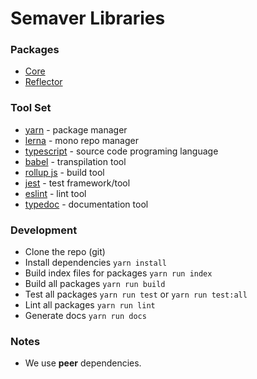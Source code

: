 # Semaver Libraries

### Packages

- [Core](packages/core/README.md)
- [Reflector](packages/reflector/README.md)

### Tool Set

- [yarn](https://yarnpkg.com/) - package manager
- [lerna](https://lerna.js.org/) - mono repo manager
- [typescript](https://www.typescriptlang.org/) - source code programing language
- [babel](https://babeljs.io/) - transpilation tool
- [rollup js](https://rollupjs.org/) - build tool
- [jest](https://jestjs.io/)  - test framework/tool
- [eslint](https://eslint.org/) - lint tool
- [typedoc](https://typedoc.org/) - documentation tool

### Development

- Clone the repo (git)
- Install dependencies `yarn install`
- Build index files for packages `yarn run index`
- Build all packages `yarn run build`
- Test all packages `yarn run test` or `yarn run test:all`
- Lint all packages `yarn run lint`
- Generate docs `yarn run docs`

### Notes

- We use **peer** dependencies.
